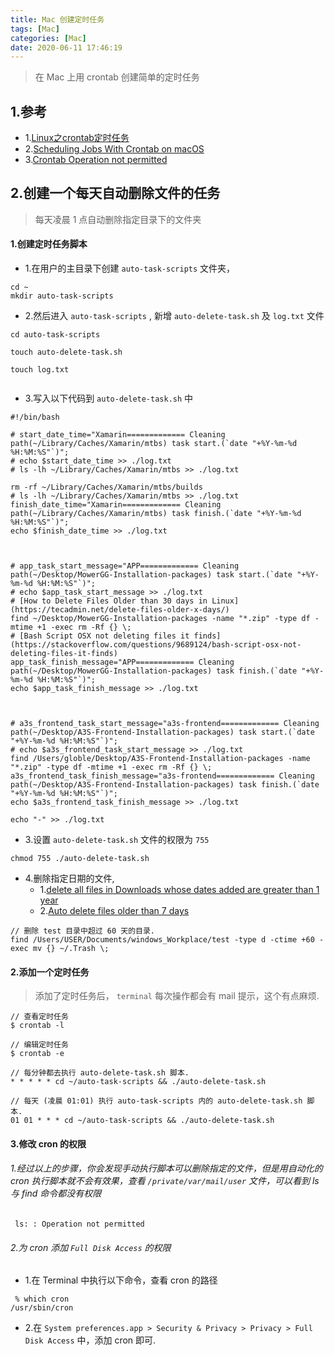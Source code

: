 ```yaml
---
title: Mac 创建定时任务
tags: [Mac]
categories: [Mac]
date: 2020-06-11 17:46:19
---
```



> 在 Mac 上用 crontab 创建简单的定时任务

<!-- more -->

## 1.参考
* 1.[Linux之crontab定时任务](https://www.jianshu.com/p/838db0269fd0)
* 2.[Scheduling Jobs With Crontab on macOS](https://medium.com/better-programming/https-medium-com-ratik96-scheduling-jobs-with-crontab-on-macos-add5a8b26c30)
* 3.[Crontab Operation not permitted](https://apple.stackexchange.com/questions/378553/crontab-operation-not-permitted)

## 2.创建一个每天自动删除文件的任务

> 每天凌晨 1 点自动删除指定目录下的文件夹

#### 1.创建定时任务脚本


* 1.在用户的主目录下创建 `auto-task-scripts` 文件夹， 

```
cd ~
mkdir auto-task-scripts
```

* 2.然后进入 `auto-task-scripts` , 新增 `auto-delete-task.sh` 及 `log.txt` 文件

```
cd auto-task-scripts

touch auto-delete-task.sh

touch log.txt


```

* 3.写入以下代码到 `auto-delete-task.sh` 中 

```
#!/bin/bash

# start_date_time="Xamarin============= Cleaning path(~/Library/Caches/Xamarin/mtbs) task start.(`date "+%Y-%m-%d %H:%M:%S"`)";
# echo $start_date_time >> ./log.txt
# ls -lh ~/Library/Caches/Xamarin/mtbs >> ./log.txt

rm -rf ~/Library/Caches/Xamarin/mtbs/builds
# ls -lh ~/Library/Caches/Xamarin/mtbs >> ./log.txt
finish_date_time="Xamarin============= Cleaning path(~/Library/Caches/Xamarin/mtbs) task finish.(`date "+%Y-%m-%d %H:%M:%S"`)";
echo $finish_date_time >> ./log.txt



# app_task_start_message="APP============= Cleaning path(~/Desktop/MowerGG-Installation-packages) task start.(`date "+%Y-%m-%d %H:%M:%S"`)";
# echo $app_task_start_message >> ./log.txt
# [How to Delete Files Older than 30 days in Linux](https://tecadmin.net/delete-files-older-x-days/)
find ~/Desktop/MowerGG-Installation-packages -name "*.zip" -type df -mtime +1 -exec rm -Rf {} \;
# [Bash Script OSX not deleting files it finds](https://stackoverflow.com/questions/9689124/bash-script-osx-not-deleting-files-it-finds)
app_task_finish_message="APP============= Cleaning path(~/Desktop/MowerGG-Installation-packages) task finish.(`date "+%Y-%m-%d %H:%M:%S"`)";
echo $app_task_finish_message >> ./log.txt



# a3s_frontend_task_start_message="a3s-frontend============= Cleaning path(~/Desktop/A3S-Frontend-Installation-packages) task start.(`date "+%Y-%m-%d %H:%M:%S"`)";
# echo $a3s_frontend_task_start_message >> ./log.txt
find /Users/globle/Desktop/A3S-Frontend-Installation-packages -name "*.zip" -type df -mtime +1 -exec rm -Rf {} \;
a3s_frontend_task_finish_message="a3s-frontend============= Cleaning path(~/Desktop/A3S-Frontend-Installation-packages) task finish.(`date "+%Y-%m-%d %H:%M:%S"`)";
echo $a3s_frontend_task_finish_message >> ./log.txt

echo "-" >> ./log.txt

```

* 3.设置 `auto-delete-task.sh` 文件的权限为 `755`

```
chmod 755 ./auto-delete-task.sh
```

* 4.删除指定日期的文件, 
	* 1.[delete all files in Downloads whose dates added are greater than 1 year](https://apple.stackexchange.com/a/236001)
	* 2.[Auto delete files older than 7 days](https://askubuntu.com/questions/789602/auto-delete-files-older-than-7-days)

```
// 删除 test 目录中超过 60 天的目录.
find /Users/USER/Documents/windows_Workplace/test -type d -ctime +60 -exec mv {} ~/.Trash \;
```

#### 2.添加一个定时任务

> 添加了定时任务后， `terminal` 每次操作都会有 mail 提示，这个有点麻烦.

```
// 查看定时任务
$ crontab -l

// 编辑定时任务
$ crontab -e

// 每分钟都去执行 auto-delete-task.sh 脚本.
* * * * * cd ~/auto-task-scripts && ./auto-delete-task.sh

// 每天 (凌晨 01:01) 执行 auto-task-scripts 内的 auto-delete-task.sh 脚本.
01 01 * * * cd ~/auto-task-scripts && ./auto-delete-task.sh

```  

#### 3.修改 cron 的权限

###### 1.经过以上的步骤，你会发现手动执行脚本可以删除指定的文件，但是用自动化的 cron 执行脚本就不会有效果，查看 `/private/var/mail/user` 文件，可以看到 ls 与 find 命令都没有权限

```
 ls: : Operation not permitted
```

###### 2.为 cron 添加 `Full Disk Access` 的权限
* 1.在 Terminal 中执行以下命令，查看 cron 的路径

```
 % which cron
/usr/sbin/cron
``` 

* 2.在 `System preferences.app > Security & Privacy > Privacy > Full Disk Access` 中，添加 cron 即可.

